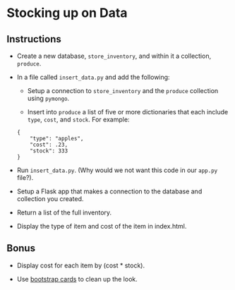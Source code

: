 # Stocking up on Data

## Instructions

* Create a new database, `store_inventory`, and within it a collection, `produce`. 

* In a file called `insert_data.py` and add the following:

  * Setup a connection to `store_inventory` and the `produce` collection using `pymongo`.
  
  * Insert into `produce` a list of five or more dictionaries that each include `type`, `cost`, and `stock`. For example: 
  ```
  {
      "type": "apples",
      "cost": .23,
      "stock": 333
  }
  ```

* Run `insert_data.py`. (Why would we not want this code in our `app.py` file?).

* Setup a Flask app that makes a connection to the database and collection you created.

* Return a list of the full inventory.

* Display the type of item and cost of the item in index.html.

## Bonus

* Display cost for each item by (cost \* stock).

* Use [bootstrap cards](https://getbootstrap.com/docs/4.0/components/card/) to clean up the look.
